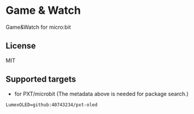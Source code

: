 # Game & Watch

Game&Watch for micro:bit


## License

MIT

## Supported targets

* for PXT/microbit
(The metadata above is needed for package search.)

```package
LumexOLED=github:40743234/pxt-oled
```
